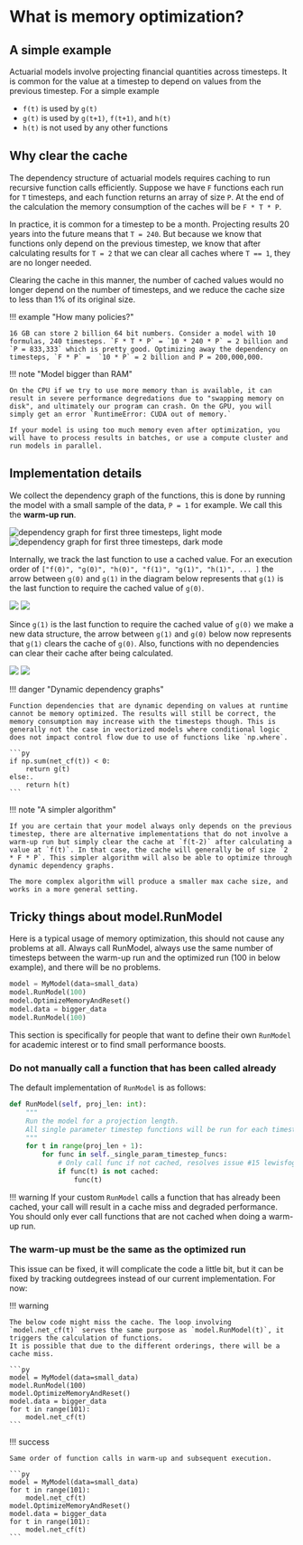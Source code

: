 # What is memory optimization?

## A simple example

Actuarial models involve projecting financial quantities across timesteps. It is common for the value at a timestep to depend on values from the previous timestep. For a simple example

* `f(t)` is used by `g(t)`
* `g(t)` is used by `g(t+1)`, `f(t+1)`, and `h(t)`
* `h(t)` is not used by any other functions

## Why clear the cache

The dependency structure of actuarial models requires caching to run recursive function calls efficiently. Suppose we have `F` functions each run for `T` timesteps, and each function returns an array of size `P`. At the end of the calculation the memory consumption of the caches will be `F * T * P`.

In practice, it is common for a timestep to be a month. Projecting results 20 years into the future means that `T = 240`. But because we know that functions only depend on the previous timestep, we know that after calculating results for `T = 2` that we can clear all caches where `T == 1`, they are no longer needed.

Clearing the cache in this manner, the number of cached values would no longer depend on the number of timesteps, and we reduce the cache size to less than 1% of its original size.

!!! example "How many policies?"

    16 GB can store 2 billion 64 bit numbers. Consider a model with 10 formulas, 240 timesteps. `F * T * P` = `10 * 240 * P` = 2 billion and `P = 833,333` which is pretty good. Optimizing away the dependency on timesteps, `F * P` =  `10 * P` = 2 billion and P = 200,000,000.


!!! note "Model bigger than RAM"

    On the CPU if we try to use more memory than is available, it can result in severe performance degredations due to "swapping memory on disk", and ultimately our program can crash. On the GPU, you will simply get an error `RuntimeError: CUDA out of memory.`

    If your model is using too much memory even after optimization, you will have to process results in batches, or use a compute cluster and run models in parallel.



## Implementation details

We collect the dependency graph of the functions, this is done by running the model with a small sample of the data, `P = 1` for example. We call this the **warm-up run**.

![dependency graph for first three timesteps, light mode](../_static/dependency-graph-light.svg#only-light)
![dependency graph for first three timesteps, dark mode](../_static/dependency-graph-dark.svg#only-dark)

Internally, we track the last function to use a cached value. For an execution order of
`["f(0)", "g(0)", "h(0)", "f(1)", "g(1)", "h(1)", ... ]` the arrow between `g(0)` and `g(1)` in the diagram below represents that `g(1)` is the last function to require the cached value of `g(0)`.

![](../_static/memopt-last-needed-dark.svg#only-dark)
![](../_static/memopt-last-needed-light.svg#only-light)

Since `g(1)` is the last function to require the cached value of `g(0)` we make a new data structure, the arrow between `g(1)` and `g(0)` below now represents that `g(1)` clears the cache of `g(0)`. Also, functions with no dependencies can clear their cache after being calculated.

![](../_static/memopt-can-clear-dark.svg#only-dark)
![](../_static/memopt-can-clear-light.svg#only-light)


!!! danger "Dynamic dependency graphs"

    Function dependencies that are dynamic depending on values at runtime cannot be memory optimized. The results will still be correct, the memory consumption may increase with the timesteps though. This is generally not the case in vectorized models where conditional logic does not impact control flow due to use of functions like `np.where`.

    ```py
    if np.sum(net_cf(t)) < 0:
        return g(t)
    else:.
        return h(t)
    ```

!!! note "A simpler algorithm"

    If you are certain that your model always only depends on the previous timestep, there are alternative implementations that do not involve a warm-up run but simply clear the cache at `f(t-2)` after calculating a value at `f(t)`. In that case, the cache will generally be of size `2 * F * P`. This simpler algorithm will also be able to optimize through dynamic dependency graphs.

    The more complex algorithm will produce a smaller max cache size, and works in a more general setting.


## Tricky things about model.RunModel

Here is a typical usage of memory optimization, this should not cause any problems at all. Always call RunModel, always use the same number of timesteps between the warm-up run and the optimized run (100 in below example), and there will be no problems.

```py
model = MyModel(data=small_data)
model.RunModel(100)
model.OptimizeMemoryAndReset()
model.data = bigger_data
model.RunModel(100)
```

This section is specifically for people that want to define their own `RunModel` for academic interest or to find small performance boosts.

### Do not manually call a function that has been called already

The default implementation of `RunModel` is as follows:

```py
def RunModel(self, proj_len: int):
    """
    Run the model for a projection length.
    All single parameter timestep functions will be run for each timestep.
    """
    for t in range(proj_len + 1):
        for func in self._single_param_timestep_funcs:
            # Only call func if not cached, resolves issue #15 lewisfogden/heavylight
            if func(t) is not cached:
                func(t)
```


!!! warning
    If your custom `RunModel` calls a function that has already been cached, your call will result in a cache miss and degraded performance. You should only ever call functions that are not cached when doing a warm-up run.

### The warm-up must be the same as the optimized run

This issue can be fixed, it will complicate the code a little bit, but it can be fixed by tracking outdegrees instead of our current implementation. For now:

!!! warning

    The below code might miss the cache. The loop involving `model.net_cf(t)` serves the same purpose as `model.RunModel(t)`, it triggers the calculation of functions.
    It is possible that due to the different orderings, there will be a cache miss.

    ```py
    model = MyModel(data=small_data)
    model.RunModel(100)
    model.OptimizeMemoryAndReset()
    model.data = bigger_data
    for t in range(101):
        model.net_cf(t)
    ```

!!! success

    Same order of function calls in warm-up and subsequent execution.

    ```py
    model = MyModel(data=small_data)
    for t in range(101):
        model.net_cf(t)
    model.OptimizeMemoryAndReset()
    model.data = bigger_data
    for t in range(101):
        model.net_cf(t)
    ```

